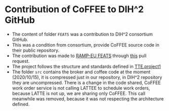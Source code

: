 # Contribution of CoFFEE to DIH^2 GitHub

- The content of folder `FEATS` was a contribution to DIH^2 consortium GitHub.
- This was a condition from consortium, provide CoFFEE source code in their public repository.
- The contribution was made to [RAMP-EU FEATS](https://github.com/ramp-eu/FEATS) through [this]( ) pull request.
- The project follows the structure and standards defined in [TTE.project1](https://github.com/ramp-eu/TTE.project1)
- The folder `src` contains the broker and coffee code at the moment (2020/10/15), it is compressed just in our repository, in DIH^2 repository they are uncompressed. There is a change in the code shared, CoFFEE work order service is not calling LATTEE to schedule work orders, because LATTE is not up, we are sharing only CoFFEE. This call meanwhile was removed, because it was not respecting the architecture defined.
